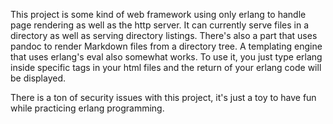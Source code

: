 This project is some kind of web framework using only erlang to handle page
rendering as well as the http server. It can currently serve files in a directory
as well as serving directory listings. There's also a part that uses pandoc to render
Markdown files from a directory tree. A templating engine that uses erlang's eval also
somewhat works. To use it, you just type erlang inside specific tags in your html files
and the return of your erlang code will be displayed.

There is a ton of security issues with this project, it's just a toy to have fun while 
practicing erlang programming.
